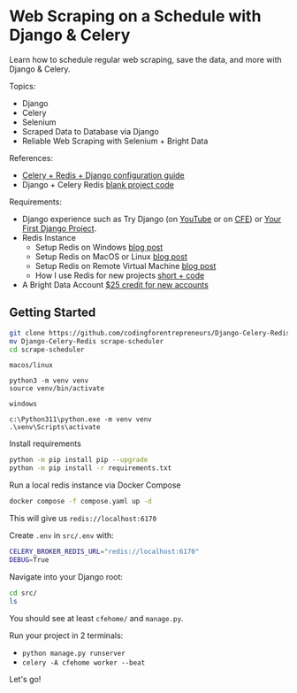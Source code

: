 # Web Scraping on a Schedule with Django & Celery
Learn how to schedule regular web scraping, save the data, and more with Django &amp; Celery.

Topics:

- Django
- Celery
- Selenium
- Scraped Data to Database via Django
- Reliable Web Scraping with Selenium + Bright Data

References:
- [Celery + Redis + Django configuration guide](https://www.codingforentrepreneurs.com/blog/celery-redis-django/)
- Django + Celery Redis [blank project code](https://github.com/codingforentrepreneurs/Django-Celery-Redis)

Requirements:
- Django experience such as Try Django (on [YouTube](https://www.youtube.com/playlist?list=PLEsfXFp6DpzRMby_cSoWTFw8zaMdTEXgL) or on [CFE](https://www.codingforentrepreneurs.com/topics/try-django/)) or [Your First Django Project](https://www.codingforentrepreneurs.com/courses/your-first-django-project/).
- Redis Instance
  - Setup Redis on Windows [blog post](https://www.codingforentrepreneurs.com/blog/redis-on-windows/)
  - Setup Redis on MacOS or Linux [blog post](https://www.codingforentrepreneurs.com/blog/install-redis-mac-and-linux)
  - Setup Redis on Remote Virtual Machine [blog post](https://www.codingforentrepreneurs.com/blog/remote-redis-servers-for-development/)
  - How I use Redis for new projects [short + code](https://www.codingforentrepreneurs.com/shorts/how-i-use-redis-for-new-projects-with-docker-compose/)
- A Bright Data Account [$25 credit for new accounts](https://brdta.com/justin)

## Getting Started

```bash
git clone https://github.com/codingforentrepreneurs/Django-Celery-Redis
mv Django-Celery-Redis scrape-scheduler
cd scrape-scheduler
```

`macos/linux`
```
python3 -m venv venv
source venv/bin/activate
```

`windows`
```
c:\Python311\python.exe -m venv venv
.\venv\Scripts\activate
```

Install requirements
```bash
python -m pip install pip --upgrade
python -m pip install -r requirements.txt
```

Run a local redis instance via Docker Compose
```bash
docker compose -f compose.yaml up -d
```
This will give us `redis://localhost:6170`

Create `.env` in `src/.env` with:

```bash
CELERY_BROKER_REDIS_URL="redis://localhost:6170"
DEBUG=True
```

Navigate into your Django root:

```bash
cd src/
ls
```
You should see at least `cfehome/` and `manage.py`.

Run your project in 2 terminals:
- `python manage.py runserver`
- `celery -A cfehome worker --beat`

Let's go!
